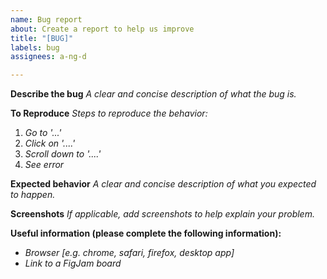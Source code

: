 ```yaml
---
name: Bug report
about: Create a report to help us improve
title: "[BUG]"
labels: bug
assignees: a-ng-d

---
```


**Describe the bug**
_A clear and concise description of what the bug is._

**To Reproduce**
_Steps to reproduce the behavior:_
1. _Go to '...'_
2. _Click on '....'_
3. _Scroll down to '....'_
4. _See error_

**Expected behavior**
_A clear and concise description of what you expected to happen._

**Screenshots**
_If applicable, add screenshots to help explain your problem._

**Useful information (please complete the following information):**
 - _Browser [e.g. chrome, safari, firefox, desktop app]_
 - _Link to a FigJam board_
